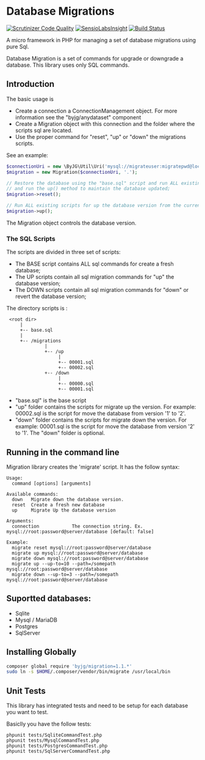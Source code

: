 # Database Migrations
[![Scrutinizer Code Quality](https://scrutinizer-ci.com/g/byjg/migration/badges/quality-score.png?b=master)](https://scrutinizer-ci.com/g/byjg/migration/?branch=master)
[![SensioLabsInsight](https://insight.sensiolabs.com/projects/571cb412-7018-4938-a4e5-0f9ce44956d7/mini.png)](https://insight.sensiolabs.com/projects/571cb412-7018-4938-a4e5-0f9ce44956d7)
[![Build Status](https://travis-ci.org/byjg/migration.svg?branch=master)](https://travis-ci.org/byjg/migration)

A micro framework in PHP for managing a set of database migrations using pure Sql.

Database Migration is a set of commands for upgrade or downgrade a database.
This library uses only SQL commands.

## Introduction

The basic usage is 

- Create a connection a ConnectionManagement object. For more information see the "byjg/anydataset" component
- Create a Migration object with this connection and the folder where the scripts sql are located. 
- Use the proper command for "reset", "up" or "down" the migrations scripts. 

See an example:

```php
$connectionUri = new \ByJG\Util\Uri('mysql://migrateuser:migratepwd@localhost/migratedatabase');
$migration = new Migration($connectionUri, '.');

// Restore the database using the "base.sql" script and run ALL existing scripts for up the database version
// and run the up() method to maintain the database updated;
$migration->reset();

// Run ALL existing scripts for up the database version from the current version to the last version; 
$migration->up();
```

The Migration object controls the database version.  

### The SQL Scripts

The scripts are divided in three set of scripts:

- The BASE script contains ALL sql commands for create a fresh database; 
- The UP scripts contain all sql migration commands for "up" the database version;
- The DOWN scripts contain all sql migration commands for "down" or revert the database version;

The directory scripts is :

```
 <root dir>
     |
     +-- base.sql
     |
     +-- /migrations
              |
              +-- /up
                   |
                   +-- 00001.sql
                   +-- 00002.sql
              +-- /down
                   |
                   +-- 00000.sql
                   +-- 00001.sql
``` 

- "base.sql" is the base script
- "up" folder contains the scripts for migrate up the version. 
For example: 00002.sql is the script for move the database from version '1' to '2'.
- "down" folder contains the scripts for migrate down the version. 
For example: 00001.sql is the script for move the database from version '2' to '1'.
The "down" folder is optional. 


## Running in the command line

Migration library creates the 'migrate' script. It has the follow syntax:

```
Usage:
  command [options] [arguments]

Available commands:
  down   Migrate down the database version.
  reset  Create a fresh new database
  up     Migrate Up the database version

Arguments:
  connection            The connection string. Ex. mysql://root:password@server/database [default: false]

Example:
  migrate reset mysql://root:password@server/database
  migrate up mysql://root:password@server/database
  migrate down mysql://root:password@server/database
  migrate up --up-to=10 --path=/somepath mysql://root:password@server/database
  migrate down --up-to=3 --path=/somepath mysql://root:password@server/database
```

## Suportted databases:

* Sqlite
* Mysql / MariaDB
* Postgres
* SqlServer

## Installing Globally

```bash
composer global require 'byjg/migration=1.1.*'
sudo ln -s $HOME/.composer/vendor/bin/migrate /usr/local/bin
```

## Unit Tests

This library has integrated tests and need to be setup for each database you want to test. 

Basiclly you have the follow tests:

```
phpunit tests/SqliteCommandTest.php
phpunit tests/MysqlCommandTest.php
phpunit tests/PostgresCommandTest.php
phpunit tests/SqlServerCommandTest.php 
```